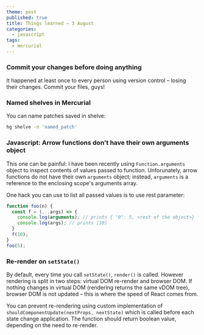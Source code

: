 ```yaml
---
theme: post
published: true
title: Things learned – 3 August
categories:
  - javascript
tags:
  - mercurial
---
```

### Commit your changes before doing anything
It happened at least once to every person using version control – losing their changes. Commit your files, guys!

### Named shelves in Mercurial
You can name patches saved in shelve:
```bash
hg shelve -n 'named_patch'
```

### Javascript: Arrow functions don't have their own arguments object
This one can be painful: I have been recently using `Function.arguments` object to inspect contents of values passed to function. Unforunately, arrow functions do not have their own `arguments` object; instead, `arguments` is a reference to the enclosing scope's arguments array.

One hack you can use to list all passed values is to use rest parameter:
```javascript
function foo(n) {
  const f = (...args) => {
    console.log(arguments); // prints { "0": 5, <rest of the object>}
    console.log(args); // prints [10]
  }
  f(10);
}
foo(5);
```

### Re-render on `setState()`
By default, every time you call `setState()`, `render()` is called. However rendering is split in two steps: virtual DOM re-render and browser DOM. If nothing changes in virtual DOM (rendering returns the same vDOM tree), browser DOM is not updated – this is where the speed of React comes from.

You can prevent re-rendering using custom implementation of `shouldComponentUpdate(nextProps, nextState)` which is called before each state change application. The function should return boolean value, depending on the need to re-render.